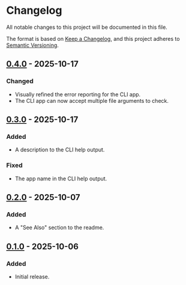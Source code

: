 Changelog
=========

All notable changes to this project will be documented in this file.

The format is based on [Keep a Changelog](https://keepachangelog.com/en/1.1.0/),
and this project adheres to [Semantic Versioning](https://semver.org/spec/v2.0.0.html).

[0.4.0] - 2025-10-17
--------------------

### Changed

- Visually refined the error reporting for the CLI app.
- The CLI app can now accept multiple file arguments to check.

[0.3.0] - 2025-10-17
--------------------

### Added

- A description to the CLI help output.

### Fixed

- The app name in the CLI help output.

[0.2.0] - 2025-10-07
--------------------

### Added

- A "See Also" section to the readme.

[0.1.0] - 2025-10-06
--------------------

### Added

- Initial release.

[0.4.0]: https://github.com/jbenner-radham/node-is-x/compare/v0.3.0...v0.4.0
[0.3.0]: https://github.com/jbenner-radham/node-is-x/compare/v0.2.0...v0.3.0
[0.2.0]: https://github.com/jbenner-radham/node-is-x/compare/v0.1.0...v0.2.0
[0.1.0]: https://github.com/jbenner-radham/node-is-x/releases/tag/v0.1.0
